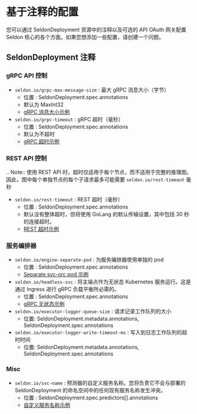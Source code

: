 # 基于注释的配置

您可以通过 SeldonDeployment 资源中的注释以及可选的 API OAuth 网关配置 Seldon 核心的各个方面。如果您想添加一些配置，请创建一个问题。

## SeldonDeployment 注释

### gRPC API 控制

 * ```seldon.io/grpc-max-message-size``` : 最大 gRPC 消息大小（字节）
   * 位置 : SeldonDeployment.spec.annotations
   * 默认为 MaxInt32
   * [gRPC 消息大小示例](model_rest_grpc_settings.md)
 * ```seldon.io/grpc-timeout``` : gRPC 超时（毫秒）
   * 位置 : SeldonDeployment.spec.annotations
   * 默认为不超时
   * [gRPC 超时示例](model_rest_grpc_settings.md)


### REST API 控制

.. Note:: 
   使用 REST API 时，超时仅适用于每个节点，而不适用于完整的推理图。
   因此，图中每个单独节点的每个子请求最多可能需要 ``seldon.io/rest-timeout`` 毫秒

* ```seldon.io/rest-timeout``` : REST 超时（毫秒）
  * 位置 : SeldonDeployment.spec.annotations
  * 默认没有整体超时，但将使用 GoLang 的默认传输设置，其中包括 30 秒的连接超时。
  * [REST 超时示例](model_rest_grpc_settings.md)


### 服务编排器

  * ```seldon.io/engine-separate-pod``` : 为服务编排器使用单独的 pod
    * 位置 : SeldonDeployment.spec.annotations
    * [Separate svc-orc pod 示例](model_svcorch_sep.md)
  * ```seldon.io/headless-svc``` : 将主端点作为无状态 Kubernetes 服务运行。这是通过 Ingress 进行 gRPC 负载平衡所必需的。
    * 位置 : SeldonDeployment.spec.annotations
    * [gRPC 无状态示例](grpc_load_balancing_ambassador.md)
  * ```seldon.io/executor-logger-queue-size``` : 请求记录工作队列的大小
    * 位置: SeldonDeployment.metadata.annotations, SeldonDeployment.spec.annotations
  * ```seldon.io/executor-logger-write-timeout-ms``` : 写入到日志工作队列的超时时间
    * 位置: SeldonDeployment.metadata.annotations, SeldonDeployment.spec.annotations


### Misc

 * ```seldon.io/svc-name``` : 预测器的自定义服务名称。您将负责它不会与部署的 SeldonDeployment 的命名空间中的任何现有服务名称发生冲突。
   * 位置 : SeldonDeployment.spec.predictors[].annotations
   * [自定义服务名称示例](custom_svc_name.md)

